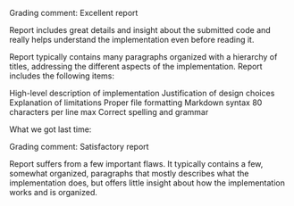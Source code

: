 
Grading comment:
Excellent report

Report includes great details and insight about the submitted code and really helps understand the implementation even before reading it.

Report typically contains many paragraphs organized with a hierarchy of titles, addressing the different aspects of the implementation. Report includes the following items:

High-level description of implementation
Justification of design choices
Explanation of limitations
Proper file formatting
Markdown syntax
80 characters per line max
Correct spelling and grammar






What we got last time:

Grading comment:
Satisfactory report

Report suffers from a few important flaws. It typically contains a few, somewhat organized, paragraphs that mostly describes what the implementation does, but offers little insight about how the implementation works and is organized.